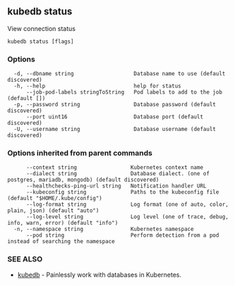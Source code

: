 ## kubedb status

View connection status

```
kubedb status [flags]
```

### Options

```
  -d, --dbname string                   Database name to use (default discovered)
  -h, --help                            help for status
      --job-pod-labels stringToString   Pod labels to add to the job (default [])
  -p, --password string                 Database password (default discovered)
      --port uint16                     Database port (default discovered)
  -U, --username string                 Database username (default discovered)
```

### Options inherited from parent commands

```
      --context string                 Kubernetes context name
      --dialect string                 Database dialect. (one of postgres, mariadb, mongodb) (default discovered)
      --healthchecks-ping-url string   Notification handler URL
      --kubeconfig string              Paths to the kubeconfig file (default "$HOME/.kube/config")
      --log-format string              Log format (one of auto, color, plain, json) (default "auto")
      --log-level string               Log level (one of trace, debug, info, warn, error) (default "info")
  -n, --namespace string               Kubernetes namespace
      --pod string                     Perform detection from a pod instead of searching the namespace
```

### SEE ALSO

* [kubedb](kubedb.md)	 - Painlessly work with databases in Kubernetes.

